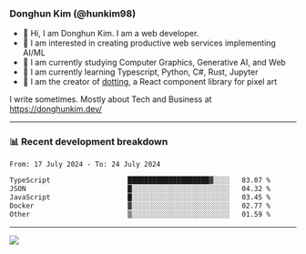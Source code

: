 ### Donghun Kim (@hunkim98)

- 👋 Hi, I am Donghun Kim. I am a web developer. 
- 🤔 I am interested in creating productive web services implementing AI/ML
- 🔭 I am currently studying Computer Graphics, Generative AI, and Web 
- 🌱 I am currently learning Typescript, Python, C#, Rust, Jupyter
- 🎨 I am the creator of [dotting](https://github.com/hunkim98/dotting), a React component library for pixel art

I write sometimes. Mostly about Tech and Business at https://donghunkim.dev/

---
### 📊 Recent development breakdown
<!--START_SECTION:waka-->

```txt
From: 17 July 2024 - To: 24 July 2024

TypeScript                   ████████████████████▓░░░░   83.07 %
JSON                         █░░░░░░░░░░░░░░░░░░░░░░░░   04.32 %
JavaScript                   █░░░░░░░░░░░░░░░░░░░░░░░░   03.45 %
Docker                       ▓░░░░░░░░░░░░░░░░░░░░░░░░   02.77 %
Other                        ▒░░░░░░░░░░░░░░░░░░░░░░░░   01.59 %
```

<!--END_SECTION:waka-->
---

<!-- <div align='center'> -->
  <img align="center" src="https://github-readme-stats.vercel.app/api?username=hunkim98&theme=dark&show_icons=true"/>
<!-- </div> -->
<!--
**hunkim98/hunkim98** is a ✨ _special_ ✨ repository because its `README.md` (this file) appears on your GitHub profile.

Here are some ideas to get you started:

- 🔭 I’m currently working on ...
- 🌱 I’m currently learning ...
- 👯 I’m looking to collaborate on ...
- 🤔 I’m looking for help with ...
- 💬 Ask me about ...
- 📫 How to reach me: ...
- 😄 Pronouns: ...
- ⚡ Fun fact: ...
-->
